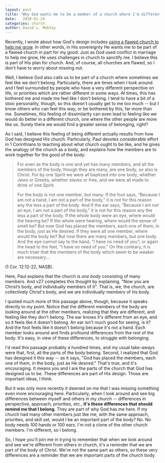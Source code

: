 ```yaml
---
layout: post
title: "Why God wants me to be a member of a church where I'm different"
date:   2020-01-24
categories: church
author: David L. Mobley
---
```


Recently, I wrote about how God's design includes [using a flawed church to help me grow](https://heisfaithful.github.io/church/2020/01/19/church-as-family.html). In other words, in His sovereignty He wants me to be part of a flawed church in part for my good. Just as God used conflict in marriage to help me grow, He uses challenges in church to sanctify me. I believe this is part of His plan for church. And, of course, all churches are flawed, so I don't have to worry about missing out.

Well, I believe God also calls us to be part of a church where sometimes we feel like we don't belong. Particularly, there are times when I look around and I feel surrounded by people who have a very different perspective on life, or priorities which are rather different in some ways. At times, this has bothered me and made me feel like I don't belong. I tend to have a bit of a stoic personality, though, so this doesn't usually get to me too much -- but I know others who can feel this way, or be bothered by this, far more than me. Sometimes, this feeling of dissimilarity can even lead to feeling like we would do better in a different church, one where the other people are more like us. Surely there we would find a greater sense of belonging, right?

As I said, I believe this feeling of being different actually results from how God has designed His church. Particularly, Paul devotes considerable effort in 1 Corinthians to teaching about what church ought to be like, and he gives the analogy of the church as a body, and explains how the members are to work together for the good of the body:

> For even as the body is one and yet has many members, and all the members of the body, though they are many, are one body, so also is Christ.  For by one Spirit we were all baptized into one body, whether Jews or Greeks, whether slaves or free, and we were all made to drink of one Spirit.
>
> For the body is not one member, but many.  If the foot says, “Because I am not a hand, I am not a part of the body,” it is not for this reason any the less a part of the body. And if the ear says, “Because I am not an eye, I am not a part of the body,” it is not for this reason any the less a part of the body.  If the whole body were an eye, where would the hearing be? If the whole were hearing, where would the sense of smell be? But now God has placed the members, each one of them, in the body, just as He desired. If they were all one member, where would the body be?  But now there are many members, but one body. And the eye cannot say to the hand, “I have no need of you”; or again the head to the feet, “I have no need of you.” On the contrary, it is much truer that the members of the body which seem to be weaker are necessary...

(1 Cor. 12:12-22, NASB).

Here, Paul explains that the church is *one body* consisting of many members. And v27 completes this thought by explaining, "Now you are Christ’s body, and individually members of it". That is, we, the church, are collectively Christ's body, and we are individually members of his body.

I quoted much more of this passage above, though, because it speaks directly to my point. Notice that the different members of the body are looking around at the other members, realizing that they are different, and feeling like they don't belong. The ear knows it's different from an eye, and so it feels like it doesn't belong. An ear isn't much good for seeing, is it? And the foot feels like it doesn't belong because it's not a hand. Each member looks around and finds profound differences from the rest of the body. It's easy, in view of these differences, to struggle with belonging.

I'd read this passage probably a hundred times, and my usual take-aways were that, first, all the parts of the body belong. Second, I realized that God has designed it this way -- as it says, "God has placed the members, each one of them, in the body, just as He desired." That's true, and it's encouraging. It means you and I are the parts of the church that God has designed us to be. These differences are part of His design. Those are important ideas, I think.

But it was only more recently it dawned on me that I was missing something even more encouraging here. Particularly, when I look around and see big differences between myself and others in my church -- differences in perspective, approach, priorities, etc., **it's these differences that should remind me that I belong**. They are part of why God has me here. If my church had many other members just like me, with the same approach, priorities, and skill set, would I be an important part of the body? No. No body needs 100 hands or 100 ears. I'm not a clone of the other church members. I'm different, so I belong.

So, I hope you'll join me in trying to remember that when we look around and see we're different from others in church, it's a reminder that we are part of the body of Christ. We're not the same part as others, so these very differences are a reminder that we are important parts of the church body.
